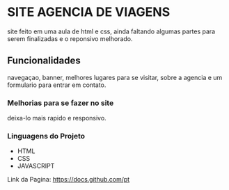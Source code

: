 # SITE AGENCIA DE VIAGENS

 site feito em uma aula de html e css, ainda faltando algumas partes para serem finalizadas e o reponsivo melhorado.
 
 ## Funcionalidades
 
 navegaçao, banner, melhores lugares para se visitar, sobre a agencia e um formulario para entrar em contato.
 
 ### Melhorias para se fazer no site
 
deixa-lo mais rapido e responsivo.

### Linguagens do Projeto

* HTML
* CSS
* JAVASCRIPT

Link da Pagina: https://docs.github.com/pt

